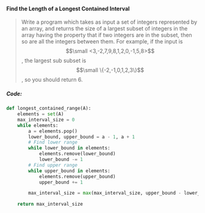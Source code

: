 #### Find the Length of a Longest Contained Interval

> Write a program which takes as input a set of integers represented by an array, and returns the size of a largest subset of integers in the array having the property that if two integers are in the subset, then so are all the integers between them. For example, if the input is $$\small <3,-2,7,9,8,1,2,0,-1,5,8>$$, the largest sub subset is $$\small \{-2,-1,0,1,2,3\}$$, so you should return 6.

##### Code:

```py
def longest_contained_range(A):
    elements = set(A)
    max_interval_size = 0
    while elements:
        a = elements.pop()
        lower_bound, upper_bound = a - 1, a + 1
        # Find lower range
        while lower_bound in elements:
            elements.remove(lower_bound)
            lower_bound -= 1
        # Find upper range
        while upper_bound in elements:
            elements.remove(upper_bound)
            upper_bound += 1

        max_interval_size = max(max_interval_size, upper_bound - lower_bound - 1)

    return max_interval_size
```




